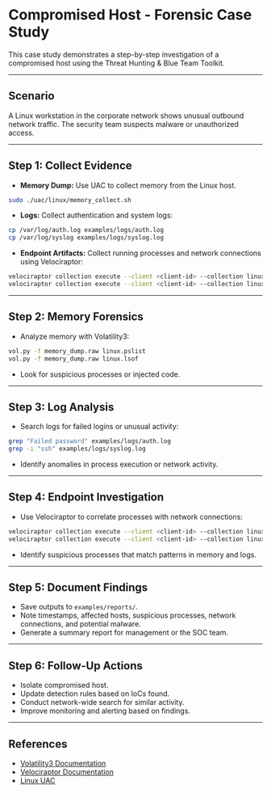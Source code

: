 # Compromised Host - Forensic Case Study

This case study demonstrates a step-by-step investigation of a compromised host using the Threat Hunting & Blue Team Toolkit.

---

## **Scenario**
A Linux workstation in the corporate network shows unusual outbound network traffic. The security team suspects malware or unauthorized access.

---

## **Step 1: Collect Evidence**

- **Memory Dump:** Use UAC to collect memory from the Linux host.
```bash
sudo ./uac/linux/memory_collect.sh
````

* **Logs:** Collect authentication and system logs:

```bash
cp /var/log/auth.log examples/logs/auth.log
cp /var/log/syslog examples/logs/syslog.log
```

* **Endpoint Artifacts:** Collect running processes and network connections using Velociraptor:

```bash
velociraptor collection execute --client <client-id> --collection linux.system.processes
velociraptor collection execute --client <client-id> --collection linux.system.network
```

---

## **Step 2: Memory Forensics**

* Analyze memory with Volatility3:

```bash
vol.py -f memory_dump.raw linux.pslist
vol.py -f memory_dump.raw linux.lsof
```

* Look for suspicious processes or injected code.

---

## **Step 3: Log Analysis**

* Search logs for failed logins or unusual activity:

```bash
grep "Failed password" examples/logs/auth.log
grep -i "ssh" examples/logs/syslog.log
```

* Identify anomalies in process execution or network activity.

---

## **Step 4: Endpoint Investigation**

* Use Velociraptor to correlate processes with network connections:

```bash
velociraptor collection execute --client <client-id> --collection linux.system.processes
velociraptor collection execute --client <client-id> --collection linux.system.network
```

* Identify suspicious processes that match patterns in memory and logs.

---

## **Step 5: Document Findings**

* Save outputs to `examples/reports/`.
* Note timestamps, affected hosts, suspicious processes, network connections, and potential malware.
* Generate a summary report for management or the SOC team.

---

## **Step 6: Follow-Up Actions**

* Isolate compromised host.
* Update detection rules based on IoCs found.
* Conduct network-wide search for similar activity.
* Improve monitoring and alerting based on findings.

---

## **References**

* [Volatility3 Documentation](https://github.com/volatilityfoundation/volatility3)
* [Velociraptor Documentation](https://docs.velociraptor.app/)
* [Linux UAC](https://github.com/tclahr/uac)

